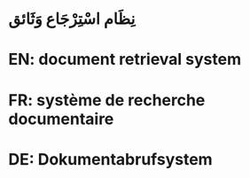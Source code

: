 # نِظَام اسْتِرْجَاع وَثَائق

# EN: document retrieval system

# FR: système de recherche documentaire

# DE: Dokumentabrufsystem
